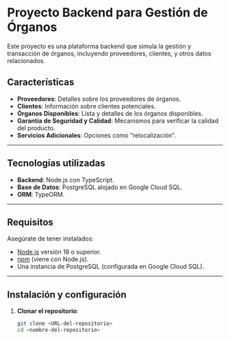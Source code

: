 # Proyecto Backend para Gestión de Órganos

Este proyecto es una plataforma backend que simula la gestión y transacción de órganos, incluyendo proveedores, clientes, y otros datos relacionados.

## **Características**

- **Proveedores**: Detalles sobre los proveedores de órganos.
- **Clientes**: Información sobre clientes potenciales.
- **Órganos Disponibles**: Lista y detalles de los órganos disponibles.
- **Garantía de Seguridad y Calidad**: Mecanismos para verificar la calidad del producto.
- **Servicios Adicionales**: Opciones como "relocalización".

---

## **Tecnologías utilizadas**

- **Backend**: Node.js con TypeScript.
- **Base de Datos**: PostgreSQL alojado en Google Cloud SQL.
- **ORM**: TypeORM.

---

## **Requisitos**

Asegúrate de tener instalados:

- [Node.js](https://nodejs.org/) versión 18 o superior.
- [npm](https://www.npmjs.com/) (viene con Node.js).
- Una instancia de PostgreSQL (configurada en Google Cloud SQL).

---

## **Instalación y configuración**

1. **Clonar el repositorio**:
   ```bash
   git clone <URL-del-repositorio>
   cd <nombre-del-repositorio>
